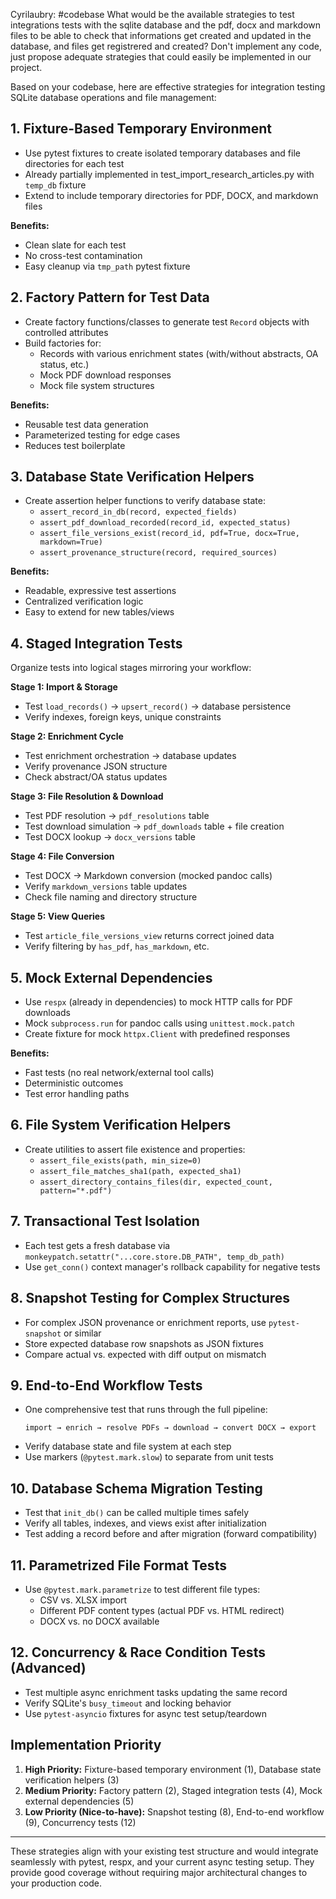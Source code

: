 Cyrilaubry: #codebase What would be the available strategies to test integrations tests with the sqlite database and the pdf, docx and markdown files to be able to check that informations get created and updated in the database, and files get registrered and created? Don't implement any code, just propose adequate strategies that could easily be implemented in our project.

Based on your codebase, here are effective strategies for integration testing SQLite database operations and file management:

## 1. **Fixture-Based Temporary Environment**
- Use pytest fixtures to create isolated temporary databases and file directories for each test
- Already partially implemented in test_import_research_articles.py with `temp_db` fixture
- Extend to include temporary directories for PDF, DOCX, and markdown files

**Benefits:**
- Clean slate for each test
- No cross-test contamination
- Easy cleanup via `tmp_path` pytest fixture

## 2. **Factory Pattern for Test Data**
- Create factory functions/classes to generate test `Record` objects with controlled attributes
- Build factories for:
  - Records with various enrichment states (with/without abstracts, OA status, etc.)
  - Mock PDF download responses
  - Mock file system structures

**Benefits:**
- Reusable test data generation
- Parameterized testing for edge cases
- Reduces test boilerplate

## 3. **Database State Verification Helpers**
- Create assertion helper functions to verify database state:
  - `assert_record_in_db(record, expected_fields)`
  - `assert_pdf_download_recorded(record_id, expected_status)`
  - `assert_file_versions_exist(record_id, pdf=True, docx=True, markdown=True)`
  - `assert_provenance_structure(record, required_sources)`

**Benefits:**
- Readable, expressive test assertions
- Centralized verification logic
- Easy to extend for new tables/views

## 4. **Staged Integration Tests**
Organize tests into logical stages mirroring your workflow:

**Stage 1: Import & Storage**
- Test `load_records()` → `upsert_record()` → database persistence
- Verify indexes, foreign keys, unique constraints

**Stage 2: Enrichment Cycle**
- Test enrichment orchestration → database updates
- Verify provenance JSON structure
- Check abstract/OA status updates

**Stage 3: File Resolution & Download**
- Test PDF resolution → `pdf_resolutions` table
- Test download simulation → `pdf_downloads` table + file creation
- Test DOCX lookup → `docx_versions` table

**Stage 4: File Conversion**
- Test DOCX → Markdown conversion (mocked pandoc calls)
- Verify `markdown_versions` table updates
- Check file naming and directory structure

**Stage 5: View Queries**
- Test `article_file_versions_view` returns correct joined data
- Verify filtering by `has_pdf`, `has_markdown`, etc.

## 5. **Mock External Dependencies**
- Use `respx` (already in dependencies) to mock HTTP calls for PDF downloads
- Mock `subprocess.run` for pandoc calls using `unittest.mock.patch`
- Create fixture for mock `httpx.Client` with predefined responses

**Benefits:**
- Fast tests (no real network/external tool calls)
- Deterministic outcomes
- Test error handling paths

## 6. **File System Verification Helpers**
- Create utilities to assert file existence and properties:
  - `assert_file_exists(path, min_size=0)`
  - `assert_file_matches_sha1(path, expected_sha1)`
  - `assert_directory_contains_files(dir, expected_count, pattern="*.pdf")`

## 7. **Transactional Test Isolation**
- Each test gets a fresh database via `monkeypatch.setattr("...core.store.DB_PATH", temp_db_path)`
- Use `get_conn()` context manager's rollback capability for negative tests

## 8. **Snapshot Testing for Complex Structures**
- For complex JSON provenance or enrichment reports, use `pytest-snapshot` or similar
- Store expected database row snapshots as JSON fixtures
- Compare actual vs. expected with diff output on mismatch

## 9. **End-to-End Workflow Tests**
- One comprehensive test that runs through the full pipeline:
  ```
  import → enrich → resolve PDFs → download → convert DOCX → export
  ```
- Verify database state and file system at each step
- Use markers (`@pytest.mark.slow`) to separate from unit tests

## 10. **Database Schema Migration Testing**
- Test that `init_db()` can be called multiple times safely
- Verify all tables, indexes, and views exist after initialization
- Test adding a record before and after migration (forward compatibility)

## 11. **Parametrized File Format Tests**
- Use `@pytest.mark.parametrize` to test different file types:
  - CSV vs. XLSX import
  - Different PDF content types (actual PDF vs. HTML redirect)
  - DOCX vs. no DOCX available

## 12. **Concurrency & Race Condition Tests** (Advanced)
- Test multiple async enrichment tasks updating the same record
- Verify SQLite's `busy_timeout` and locking behavior
- Use `pytest-asyncio` fixtures for async test setup/teardown

## Implementation Priority
1. **High Priority:** Fixture-based temporary environment (1), Database state verification helpers (3)
2. **Medium Priority:** Factory pattern (2), Staged integration tests (4), Mock external dependencies (5)
3. **Low Priority (Nice-to-have):** Snapshot testing (8), End-to-end workflow (9), Concurrency tests (12)

---

These strategies align with your existing test structure and would integrate seamlessly with pytest, respx, and your current async testing setup. They provide good coverage without requiring major architectural changes to your production code.